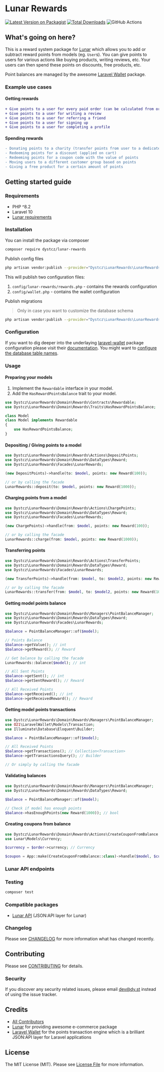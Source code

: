 # Lunar Rewards

[![Latest Version on Packagist](https://img.shields.io/packagist/v/dystcz/lunar-rewards.svg?style=flat-square)](https://packagist.org/packages/dystcz/lunar-api)
[![Total Downloads](https://img.shields.io/packagist/dt/dystcz/lunar-rewards.svg?style=flat-square)](https://packagist.org/packages/dystcz/lunar-api)
![GitHub Actions](https://github.com/dystcz/lunar-rewards/actions/workflows/tests.yaml/badge.svg)

## What's going on here?

This is a reward system package for [Lunar](https://github.com/lunarphp/lunar)
which allows you to add or subtract reward points from models (eg. `User`s).
You can give points to users for various actions like buying products, writing reviews, etc.
Your users can then spend these points on discounts, free products, etc.

Point balances are managed by the awesome [Laravel Wallet](https://github.com/021-projects/laravel-wallet) package.

### Example use cases

#### Getting rewards

```diff
+ Give points to a user for every paid order (can be calculated from order value, or fixed amount)
+ Give points to a user for writing a review
+ Give points to a user for referring a friend
+ Give points to a user for signing up
+ Give points to a user for completing a profile
```

#### Spending rewards

```diff
- Donating points to a charity (transfer points from user to a dedicated charity account)
- Redeeming points for a discount (applied on cart)
- Redeeming points for a coupon code with the value of points
- Moving users to a different customer group based on points
- Giving a free product for a certain amount of points
```

## Getting started guide

### Requirements

- PHP ^8.2
- Laravel 10
- [Lunar requirements](https://docs.lunarphp.io/core/installation.html#server-requirements)

### Installation

You can install the package via composer

```bash
composer require dystcz/lunar-rewards
```

Publish config files

```bash
php artisan vendor:publish --provider="Dystcz\LunarRewards\LunarRewardsServiceProvider" --tag="lunar-rewards.config"
```

This will publish two configuration files:

1. `config/lunar-rewards/rewards.php` - contains the rewards configuration
2. `config/wallet.php` - contains the wallet configuration

Publish migrations

> Only in case you want to customize the database schema

```bash
php artisan vendor:publish --provider="Dystcz\LunarRewards\LunarRewardsServiceProvider" --tag="lunar-rewards.migrations"
```

### Configuration

If you want to dig deeper into the underlaying [laravel-wallet](https://github.com/021-projects/laravel-wallet) package configuration
please visit their [documentation](021-projects.github.io/laravel-wallet).
You might want to [configure the database table names](https://021-projects.github.io/laravel-wallet/8.x/configuration.html#table-names).

### Usage

#### Preparing your models

1. Implement the `Rewardable` interface in your model.
2. Add the `HasRewardPointsBalance` trait to your model.

```php
use Dystcz\LunarRewards\Domain\Rewards\Contracts\Rewardable;
use Dystcz\LunarRewards\Domain\Rewards\Traits\HasRewardPointsBalance;

class Model
class Model implements Rewardable
{
    use HasRewardPointsBalance;
}
```

#### Depositing / Giving points to a model

```php
use Dystcz\LunarRewards\Domain\Rewards\Actions\DepositPoints;
use Dystcz\LunarRewards\Domain\Rewards\DataTypes\Reward;
use Dystcz\LunarRewards\Facades\LunarRewards;

(new DepositPoints)->handle(to: $model, points: new Reward(100));

// or by calling the facade
LunarRewards::deposit(to: $model, points: new Reward(1000));
```

#### Charging points from a model

```php
use Dystcz\LunarRewards\Domain\Rewards\Actions\ChargePoints;
use Dystcz\LunarRewards\Domain\Rewards\DataTypes\Reward;
use Dystcz\LunarRewards\Facades\LunarRewards;

(new ChargePoints)->handle(from: $model, points: new Reward(100));

// or by calling the facade
LunarRewards::charge(from: $model, points: new Reward(1000));
```

#### Transferring points

```php
use Dystcz\LunarRewards\Domain\Rewards\Actions\TransferPoints;
use Dystcz\LunarRewards\Domain\Rewards\DataTypes\Reward;
use Dystcz\LunarRewards\Facades\LunarRewards;

(new TransferPoints)->handle(from: $model, to: $model2, points: new Reward(100));

// or by calling the facade
LunarRewards::transfer(from: $model, to: $model2, points: new Reward(1000));
```

#### Getting model points balance

```php
use Dystcz\LunarRewards\Domain\Rewards\Managers\PointBalanceManager;
use Dystcz\LunarRewards\Domain\Rewards\DataTypes\Reward;
use Dystcz\LunarRewards\Facades\LunarRewards;

$balance = PointBalanceManager::of($model);

// Points Balance
$balance->getValue(); // int
$balance->getReward(); // Reward

// Get balance by calling the facade
LunarRewards::balance($model); // int

// All Sent Points
$balance->getSent(); // int
$balance->getSentReward(); // Reward

// All Received Points
$balance->getReceived(); // int
$balance->getReceivedReward(); // Reward
```

#### Getting model points transactions

```php
use Dystcz\LunarRewards\Domain\Rewards\Managers\PointBalanceManager;
use O21\LaravelWallet\Models\Transaction;
use Illuminate\Database\Eloquent\Builder;

$balance = PointBalanceManager::of($model);

// All Received Points
$balance->getTransactions(); // Collection<Transaction>
$balance->getTransactionsQuery(); // Builder

// Or simply by calling the facade
```

#### Validating balances

```php
use Dystcz\LunarRewards\Domain\Rewards\Managers\PointBalanceManager;
use Dystcz\LunarRewards\Domain\Rewards\DataTypes\Reward;

$balance = PointBalanceManager::of($model);

// Check if model has enough points
$balance->hasEnoughPoints(new Reward(1000)); // bool
```

#### Creating coupons from balance

```php
use Dystcz\LunarRewards\Domain\Rewards\Actions\CreateCouponFromBalance;
use Lunar\Models\Currency;

$currency = $order->currency; // Currency

$coupon = App::make(CreateCouponFromBalance::class)->handle($model, $currency);
```

### Lunar API endpoints

### Testing

```bash
composer test
```

### Compatible packages

- [Lunar API](https://github.com/dystcz/lunar-api) (JSON:API layer for Lunar)

### Changelog

Please see [CHANGELOG](CHANGELOG.md) for more information what has changed recently.

## Contributing

Please see [CONTRIBUTING](CONTRIBUTING.md) for details.

### Security

If you discover any security related issues, please email dev@dy.st instead of using the issue tracker.

## Credits

- [All Contributors](../../contributors)
- [Lunar](https://github.com/lunarphp/lunar) for providing awesome e-commerce package
- [Laravel Wallet](https://github.com/021-projects/laravel-wallet) for the points transaction engine
 which is a brilliant JSON:API layer for Laravel applications

## License

The MIT License (MIT). Please see [License File](LICENSE.md) for more information.
